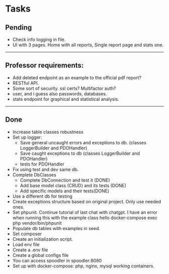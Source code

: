# Tasks

## Pending

- Check info logging in file.
- UI with 3 pages. Home with all reports, Single report page and stats one.

---

## Professor requirements:

- Add deleted endpoint as an example to the official pdf report?
- RESTful API.
- Some sort of security. ssl certs? Multifactor auth?
- user, and i guess also passwords, databases.
- stats endpoint for graphical and statistical analysis.

---

## Done

- Increase table classes robustness
- Set up logger:
  - Save general uncaught errors and exceptions to db. (classes LoggerBuilder and PDOHandler)
  - Save caught exceptions to db (classes LoggerBuilder and PDOHandler)
  - tests for PDOHandler
- Fix using test and dev same db.
- Complete DbClasses
  - Complete DbConnection and test it (DONE)
  - Add base model class (CRUD) and its tests (DONE)
  - Add specific models and their tests(DONE)
- Use a different db for testing
- Create exceptions structure based on original project. Only use needed ones.
- Set phpunit. Continue tutorial of last chat with chatgpt. I have an error when running this with the example class hello
  docker-compose exec php vendor/bin/phpunit
- Populate db tables with examples in seed.
- Set composer
- Create an initialization script.
- Load env file
- Create a .env file
- Create a global configs file
- You can access spoodler in spoodler:8080
- Set up with docker-compose: php, nginx, mysql working containers.
